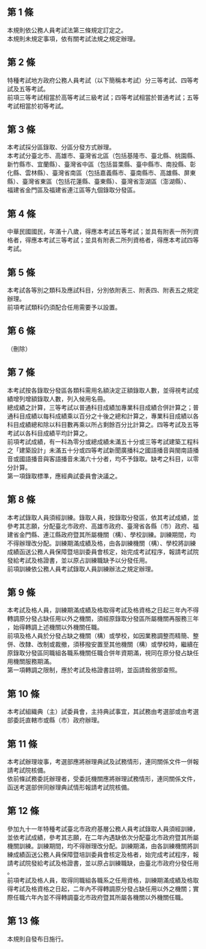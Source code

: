 第 1 條
-------
本規則依公務人員考試法第三條規定訂定之。  
本規則未規定事項，依有關考試法規之規定辦理。

第 2 條
-------
特種考試地方政府公務人員考試（以下簡稱本考試）分三等考試、四等考  
試及五等考試。  
前項三等考試相當於高等考試三級考試；四等考試相當於普通考試；五等  
考試相當於初等考試。

第 3 條
-------
本考試採分區錄取、分區分發方式辦理。  
本考試分臺北市、高雄市、臺灣省北區（包括基隆市、臺北縣、桃園縣、  
新竹縣市、宜蘭縣）、臺灣省中區（包括苗栗縣、臺中縣市、南投縣、彰  
化縣、雲林縣）、臺灣省南區（包括嘉義縣市、臺南縣市、高雄縣、屏東  
縣）、臺灣省東區（包括花蓮縣、臺東縣）、臺灣省澎湖區（澎湖縣）、  
福建省金門區及福建省連江區等九個錄取分發區。

第 4 條
-------
中華民國國民，年滿十八歲，得應本考試五等考試；並具有附表一所列資  
格者，得應本考試三等考試；並具有附表二所列資格者，得應本考試四等  
考試。

第 5 條
-------
本考試各等別之類科及應試科目，分別依附表三、附表四、附表五之規定  
辦理。  
前項考試類科仍須配合任用需要予以設置。

第 6 條
-------
（刪除）

第 7 條
-------
本考試按各錄取分發區各類科需用名額決定正額錄取人數，並得視考試成  
績增列增額錄取人數，列入候用名冊。  
總成績之計算，三等考試以普通科目成績加專業科目成績合併計算之；普  
通科目成績以每科成績乘以百分之十後之總和計算之，專業科目成績以各  
科目成績總和除以科目數再乘以所占剩餘百分比計算之。四等考試及五等  
考試以各科目成績平均計算之。  
前項考試成績，有一科為零分或總成績未滿五十分或三等考試建築工程科  
之「建築設計」未滿五十分或四等考試新聞廣播科之國語播音與閩南語播  
音或國語播音與客語播音未滿六十分者，均不予錄取。缺考之科目，以零  
分計算。  
第一項錄取標準，應經典試委員會決議之。

第 8 條
-------
本考試錄取人員須經訓練。錄取人員，按錄取分發區，依其考試成績，並  
參考其志願，分配臺北市政府、高雄市政府、臺灣省各縣（市）政府、福  
建省金門縣、連江縣政府暨其所屬機關（構）、學校訓練。訓練期間，均  
不得辦理改分配。訓練期滿成績及格，由各訓練機關（構）、學校將訓練  
成績函送公務人員保障暨培訓委員會核定，始完成考試程序，報請考試院  
發給考試及格證書，並以原占訓練職缺予以分發任用。  
前項訓練依公務人員考試錄取人員訓練辦法之規定辦理。

第 9 條
-------
本考試及格人員，訓練期滿成績及格取得考試及格資格之日起三年內不得  
轉調原分發占缺任用以外之機關，須經原錄取分發區所屬機關再服務三年  
，始得轉調上述機關以外機關任職。  
前項及格人員於分發占缺之機關（構）或學校，如因業務調整而精簡、整  
併、改隸、改制或裁撤，須移撥安置至其他機關（構）或學校時，繼續在  
原錄取分發區同職組各職系機關任職合併年資期滿，視同在原分發占缺任  
用機關服務期滿。  
第一項轉調之限制，應於考試及格證書註明，並函請銓敘部查照。

第 10 條
--------
本考試組織典（主）試委員會，主持典試事宜，其試務由考選部或由考選  
部委託直轄市或縣（市）政府辦理。

第 11 條
--------
本考試辦理竣事，考選部應將辦理典試及試務情形，連同關係文件一併報  
請考試院核備。  
依前條試務委託辦理者，受委託機關應將辦理試務情形，連同關係文件，  
函送考選部併同辦理典試情形報請考試院核備。

第 12 條
--------
參加九十一年特種考試臺北市政府基層公務人員考試錄取人員須經訓練，  
並依考試成績，參考其志願，在二年內遇缺依次分配臺北市政府暨其所屬  
機關訓練。訓練期間，均不得辦理改分配。訓練期滿，由各訓練機關將訓  
練成績函送公務人員保障暨培訓委員會核定及格者，始完成考試程序，報  
請考試院發給考試及格證書，並以原占訓練職缺，由臺北市政府分發任用  
。  
前項考試及格人員，取得同職組各職系之任用資格，訓練期滿成績及格取  
得考試及格資格之日起，二年內不得轉調原分發占缺任用以外之機關；實  
際任職六年內並不得轉調臺北市政府暨其所屬各機關以外機關任職。

第 13 條
--------
本規則自發布日施行。


